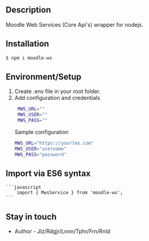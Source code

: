 ## Description

Moodle Web Services (Core Api's) wrapper for nodejs.

## Installation

```bash
$ npm i moodle-ws
```

## Environment/Setup
1. Create .env file in your root folder.
2. Add configuration and credentials
   ```bash
    MWS_URL=""
    MWS_USER=""
    MWS_PASS=""
    ```
    Sample configuration
    ```bash
    MWS_URL="https://yourlms.com"
    MWS_USER="username"
    MWS_PASS="password"
    ```

## Import via ES6 syntax

    ```javascript
        import { MwsService } from 'moodle-ws';
    ```

## Stay in touch

- Author - Jlz/Rdgjr/Lnnn/Tphr/Frn/Rnld


